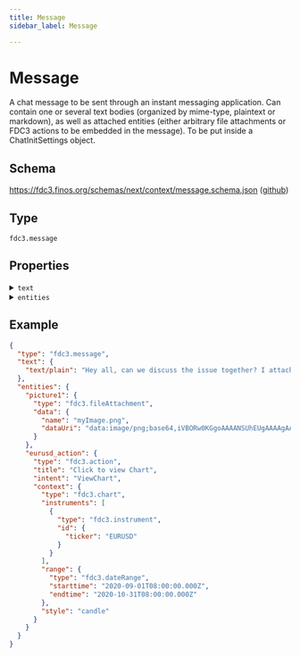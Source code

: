 ```yaml
---
title: Message
sidebar_label: Message

---
```


# Message

A chat message to be sent through an instant messaging application. Can contain one or several text bodies (organized by mime-type, plaintext or markdown), as well as attached entities (either arbitrary file attachments or FDC3 actions to be embedded in the message). To be put inside a ChatInitSettings object.

## Schema

<https://fdc3.finos.org/schemas/next/context/message.schema.json> ([github](https://github.com/finos/FDC3/tree/main/packages/fdc3-context/schemas/context/message.schema.json))

## Type

`fdc3.message`

## Properties

<details>
  <summary><code>text</code></summary>

**type**: `object`

**Subproperties:**

<details>
  <summary><code>text/plain</code></summary>

**type**: `string`

Plain text encoded content.

</details>

<details>
  <summary><code>text/markdown</code></summary>

**type**: `string`

Markdown encoded content

</details>

A map of string mime-type to string content

</details>

<details>
  <summary><code>entities</code></summary>

**type**: `object`

<details>
  <summary><code>Additional Properties</code></summary>

**One of:**

- **type**: [Action](Action)
- **type**: [File Attachment](FileAttachment)

</details>

A map of string IDs to entities that should be attached to the message, such as an action to perform, a file attachment, or other FDC3 context object.

</details>

## Example

```json
{
  "type": "fdc3.message",
  "text": {
    "text/plain": "Hey all, can we discuss the issue together? I attached a screenshot and a link to the current exchange rate"
  },
  "entities": {
    "picture1": {
      "type": "fdc3.fileAttachment",
      "data": {
        "name": "myImage.png",
        "dataUri": "data:image/png;base64,iVBORw0KGgoAAAANSUhEUgAAAAgAAAAIAQMAAAD+wSzIAAAABlBMVEX///+/v7+jQ3Y5AAAADklEQVQI12P4AIX8EAgALgAD/aNpbtEAAAAASUVORK5CYII"
      }
    },
    "eurusd_action": {
      "type": "fdc3.action",
      "title": "Click to view Chart",
      "intent": "ViewChart",
      "context": {
        "type": "fdc3.chart",
        "instruments": [
          {
            "type": "fdc3.instrument",
            "id": {
              "ticker": "EURUSD"
            }
          }
        ],
        "range": {
          "type": "fdc3.dateRange",
          "starttime": "2020-09-01T08:00:00.000Z",
          "endtime": "2020-10-31T08:00:00.000Z"
        },
        "style": "candle"
      }
    }
  }
}
```

